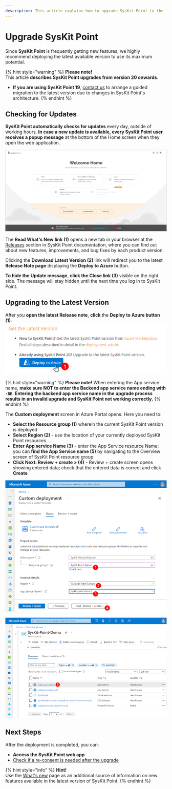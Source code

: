 ```yaml
---
description: This article explains how to upgrade SysKit Point to the latest version available.
---
```


# Upgrade SysKit Point

Since **SysKit Point** is frequently getting new features, we highly recommend deploying the latest available version to use its maximum potential.

{% hint style="warning" %}
**Please note!**  
This article **describes SysKit Point upgrades from version 20 onwards**. 
* **If you are using SysKit Point 19**, [contact us](https://www.syskit.com/company/contact-us/) to arrange a guided migration to the latest version due to changes in SysKit Point's architecture.
{% endhint %}

## Checking for Updates

**SysKit Point automatically checks for updates** every day, outside of working hours. **In case a new update is available, every SysKit Point user** **receives a popup message** at the bottom of the Home screen when they open the web application.

![Home screen - New Update Available](../.gitbook/assets/upgrade-syskit-point_new-update-available%20%281%29%20%284%29%20%283%29%20%281%29%20%285%29.png)

The **Read What's New** **link \(1\)** opens a new tab in your browser at the [Releases](../releases/) section in SysKit Point documentation, where you can find out about new features, improvements, and bug fixes by each product version.

Clicking the **Download Latest Version \(2\)** link will redirect you to the latest **Release Note page** displaying the **Deploy to Azure** button. 

**To hide the Update message**, **click the Close link \(3\)** visible on the right side. The message will stay hidden until the next time you log in to SysKit Point.

## Upgrading to the Latest Version

After you **open the latest Release note**, **click** the **Deploy to Azure button (1)**.
![Deploy to Azure Button](../.gitbook/assets/upgrade-syskit-point_deploy-button.png)

{% hint style="warning" %}
**Please note!**
When entering the App service name, **make sure NOT to enter the Backend app service name ending with `-BE`**. 
**Entering the backend app service name in the upgrade process results in an invalid upgrade and SysKit Point not working correctly.**
{% endhint %}

The **Custom deployment** screen in Azure Portal opens. 
Here you need to:
* **Select the Resource group (1)** wherein the current SysKit Point version is deployed
* **Select Region (2)** - use the location of your currently deployed SysKit Point resources
* **Enter App service Name (3)** - enter the App Service resource Name; you can **find the App Service name (5)** by navigating to the Overview screen of SysKit Point resource group
* **Click Next: Review + create > (4)** - Review + create screen opens showing entered data; check that the entered data is correct and click **Create**

![Azure Portal - Custom Deployment](../.gitbook/assets/upgrade-syskit-point_custom-deployment.png)

![Resource Group - App Service Name](../.gitbook/assets/upgrade-syskit-point_app-service-name.png)
## Next Steps

After the deployment is completed, you can:
* **Access the SysKit Point web app**
* [Check if a re-consent is needed after the upgrade](../requirements/permission-requirements-change-log.md)

{% hint style="info" %}
**Hint!**  
Use the [What's new](https://www.syskit.com/products/point/whats-new/) page as an additional source of information on new features available in the latest version of SysKit Point.
{% endhint %}

